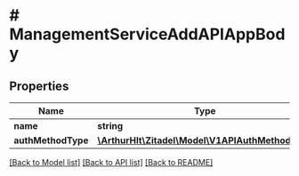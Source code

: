 # # ManagementServiceAddAPIAppBody

## Properties

Name | Type | Description | Notes
------------ | ------------- | ------------- | -------------
**name** | **string** |  |
**authMethodType** | [**\ArthurHlt\Zitadel\Model\V1APIAuthMethodType**](V1APIAuthMethodType.md) |  | [optional]

[[Back to Model list]](../../README.md#models) [[Back to API list]](../../README.md#endpoints) [[Back to README]](../../README.md)
